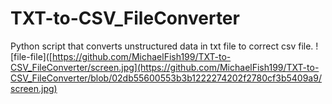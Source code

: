 # TXT-to-CSV_FileConverter
Python script that converts unstructured data in txt file to correct csv file.
![file-file]([https://github.com/MichaelFish199/TXT-to-CSV_FileConverter/screen.jpg](https://github.com/MichaelFish199/TXT-to-CSV_FileConverter/blob/02db55600553b3b1222274202f2780cf3b5409a9/screen.jpg)
